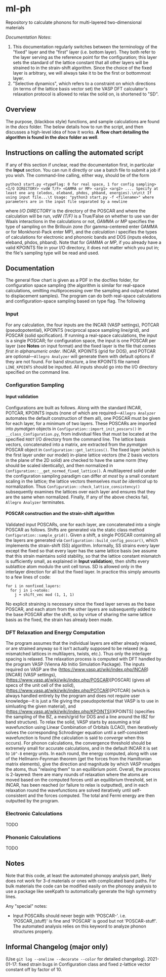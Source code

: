 # ml-ph
Repository to calculate phonons for multi-layered two-dimensional materials

_Documentation Notes_:
1. This documentation regularly switches between the terminology of the "fixed" layer and the "first" layer (i.e. bottom layer). They both refer to the layer serving as the reference point for the configuration; this layer sets the standard of the lattice constant that all other layers will be strained to in the strain-shift algorithm. Since the choice of the fixed layer is arbitrary, we will always take it to be the first or bottommost layer.
2. "Selective dynamics", which refers to a constraint on which directions (in terms of the lattice basis vector set) the VASP DFT calculator's relaxation protocol is allowed to relax the solid on, is shortened to "SD".

## Overview
The purpose, (blackbox style) functions, and sample calculations are found in the _docs_ folder. The below details how to run the script, and then discusses a high-level idea of how it works. **A flow chart detailing the algorithm is found in the _docs_ folder as well**.


## Instructions on calling the automated script
If any of this section if unclear, read the documentation first, in particular the **Input** section. You can run it directly or use a batch file to submit a job if you wish. The command-line calling, either way, should be of the form
```
python3 start.py <typeFlag: 0 for real space, 1 for config sampling> <I/O DIRECTORY> <vdW T/F> <GAMMA or MP> <arg1> <arg2> .... Specify at least one arg (eledos, eleband, phdos, phband, energies).\n\n\t If using input file...\t Usage: "python3 start.py -f <filename>" where parameters are in the input file separated by a newline
```
where _I/O DIRECTORY_ is the directory of the POSCAR and where the calculation will be run, _vdW (T/F)_ is a True/False on whether to use van der Waals interactions in the calculations or not, *GAMMA or MP* specifies the type of sampling on the Brillouin zone (for gamma-centered enter GAMMA or for Monkhorst-Pack enter MP), and the _calculation i_ specifies the types of calculations for electronic and phononic bands and DOS (inputs eledos, eleband, phdos, phband). Note that for _GAMMA or MP_, if you already have a valid KPOINTS file in your I/O directory, it does not matter which you put in; the file's sampling type will be read and used.

## Documentation
The general flow chart is given as a PDF in the docfiles folder, for configuration space sampling (the algorithm is similar for real-space calculations, omitting multiprocessing over the sampling and output related to displacement samples). The program can do both real-space calculations and configuration-space sampling based on type flag. The following 

### Input
For any calculation, the four inputs are the INCAR (VASP settings), POTCAR (pseudopotential), KPOINTS (reciprocal space sampling line/grid), and POSCAR (solid spcification). If running a real-space calculations, the input is a single POSCAR; for configuration space, the input is one POSCAR per layer (see **Notes** on input format) and the fixed layer is the file that comes *first in alphanumeric order*. INCAR, KPOINTS (grid for DOS), and POTCAR are optional—`Allegro Analyzer` will generate them with default options if they are not found. For band structure, a line KPOINTS file named `LINE_KPOINTS` should be inputted. All inputs should go into the I/O directory specified on the command line.

### Configuration Sampling

#### Input validation
Configurations are built as follows. Along with the standard INCAR, POTCAR, KPOINTS inputs (none of which are required—`Allegro Analyzer` automates the default construction of them all), one POSCAR must be given for each layer, for a minimum of two layers. These POSCARs are imported into _pymatgen_ objects in `Configuration::import_init_poscars()` in `__class_Configuration.py`, from individual files that must be located at the specified `ROOT` I/O directory from the command line. The lattice basis vectors, concatenated into a matrix, are extracted from the _pymatgen_ POSCAR object in `Configuration::get_lattices()`. The fixed layer (which is the first layer under our model) in-plane lattice vectors (the 2 basis vectors in the plane of the 2D solid) are checked to have the same norm (they should be scaled identically), and then normalized in `Configuration::__get_normed_fixed_lattice()`. A multilayered solid under the configuration sampling paradigm can differ _at most_ by a small constant scaling in the lattice; the lattice vectors themselves _must be identical_ up to normalization. Thus `Configuration::check_lattice_consistency()` subsequently examines the lattices over each layer and ensures that they are the same when normalized. Finally,  If any of the above checks fail, `Allegro Analyzer` terminates. 

#### POSCAR construction and the strain-shift algorithm
Validated input POSCARs, one for each layer, are concatenated into a single POSCAR as follows. Shifts are generated via the static class method `Configuration::sample_grid()`. Given a shift, a single POSCAR containing all the layers are generated via `Configuration::build_config_poscar()`, which implements the strain-shift (SS) algorithm. Informally, SS strains every layer except the fixed so that every layer has the same lattice basis (we assume that this strain maintains solid stability, so that the lattice constant mismatch is sufficiently small, as explained in **Input validation**), then shifts every sublattice atom modulo the unit cell torus. SD is allowed only in the interlayer direction for all but the fixed layer. In practice this simply amounts to a few lines of code:
```
for i in nonfixed_layers:
  for j in i->atoms:
    j + shift_vec mod (1, 1, 1)
```
No explicit straining is necessary since the fixed layer serves as the base POSCAR, and each atom from the other layers are subsequently added to the base POSCAR after the shift, so by virtue of sharing the same lattice basis as the fixed, the strain has already been made.

### DFT Relaxation and Energy Computation
The program assumes that the individual layers are either already relaxed, or are strained anyway so it isn't actually supposed to be relaxed (e.g. mismatched lattices in multilayers, twists, etc.). Thus only the interlayer spacing is relaxed. The relaxation process is computed with DFT handled by the program VASP (Vienna Ab Initio Simulation Package). The inputs required on VASP are the (https://www.vasp.at/wiki/index.php/INCAR)[INCAR] (VASP settings), (https://www.vasp.at/wiki/wiki/index.php/POSCAR)[POSCAR] (gives all specs of the unit cell of the solid), (https://www.vasp.at/wiki/wiki/index.php/POTCAR)[POTCAR] (which is always handled entirely by the program and does not require user knowledge--it is just a file giving the pseudopotential that VASP is to use in simluating the given material), and (https://www.vasp.at/wiki/wiki/index.php/KPOINTS)[KPOINTS] (specifies the sampling of the BZ, a mesh/grid for DOS and a line around the IBZ for band structure). To relax the solid, VASP starts by assuming a trial wavefunction using Linear Combination of Orbitals (LCAO), then iteratively solves the corresponding Schrodinger equation until a self-consistent wavefunction is found (the calculation is said to *converge* when this occurs). For phonon calculations, the convergence threshold should be extremely small for accurate calculations, and in the default INCAR it is set to `10^-8` energy units. In each round, the energy computed, along with use of the Hellmann-Feynman theorem (get the forces from the Hamiltonian matrix elements), give the direction and magnitude by which VASP nnudges the atoms, thus "relaxing them" to an equilibrium point. Overall, the process is 2-layered: there are many rounds of relaxation where the atoms are moved based on the computed forces until an equilibrium threshold, set in INCAR, has been reached (or failure to relax is outputted), and in each relaxation round the wavefunctions are solved iteratively until self-consistent and the forces computed. The total and Fermi energy are then outputted by the program.

### Electronic Calculations
TODO

### Phononic Calculations
TODO

## Notes
Note that this code, at least the automated phonopy analysis part, likely does not work for 3-d materials or ones with  complicated band paths. For bulk materials the code can be modified easily on the phonopy analysis to use a package like seeKpath to automatically generate the high symmetry lines.

Any "special" notes:
* Input POSCARs should never begin with 'POSCAR-'. i.e. 'POSCAR_(stuff)' is fine and 'POSCAR' is good but not 'POSCAR-stuff'. The automated analysis relies on this keyword to analyze phonon structures properly.

## Informal Changelog (major only)
(Use `git log --oneline --decorate --color` for detailed changelog).
2021-01-17: fixed strain bugs in Configuration class and fixed z-lattice vector constant off by factor of 10.
